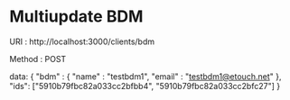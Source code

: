 # Multiupdate BDM

URI : http://localhost:3000/clients/bdm

Method : POST

data: {
        "bdm" : {
        "name" : "testbdm1",
        "email" : "testbdm1@etouch.net"
        },
        "ids": ["5910b79fbc82a033cc2bfbb4",
                "5910b79fbc82a033cc2bfc27"]
}